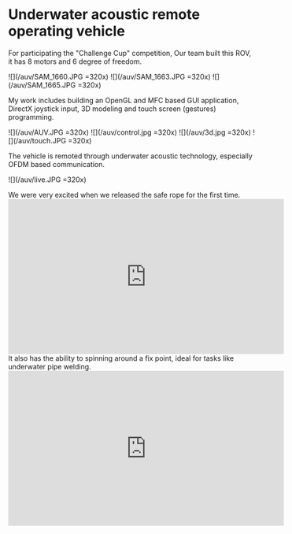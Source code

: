 # Underwater acoustic remote operating vehicle

For participating the "Challenge Cup" competition, Our team built this ROV, it has 8 motors and 6 degree of freedom.

![](/auv/SAM_1660.JPG =320x)
![](/auv/SAM_1663.JPG =320x)
![](/auv/SAM_1665.JPG =320x)

My work includes building an OpenGL and MFC based GUI application, DirectX joystick input, 3D modeling and touch screen (gestures) programming.

![](/auv/AUV.JPG =320x)
![](/auv/control.jpg =320x)
![](/auv/3d.jpg =320x)
![](/auv/touch.JPG =320x)

The vehicle is remoted through underwater acoustic technology, especially OFDM based communication.

![](/auv/live.JPG =320x)


<div class="video-wrapper">
We were very excited when we released the safe rope for the first time.
<iframe width="560" height="315" src="https://www.youtube.com/embed/clF_Sd0PtJo" frameborder="0" allow="accelerometer; autoplay; encrypted-media; gyroscope; picture-in-picture" allowfullscreen></iframe>
It also has the ability to spinning around a fix point, ideal for tasks like underwater pipe welding.
<iframe width="560" height="315" src="https://www.youtube.com/embed/wBtjgDeeUjQ" frameborder="0" allow="accelerometer; autoplay; encrypted-media; gyroscope; picture-in-picture" allowfullscreen></iframe>
</div>